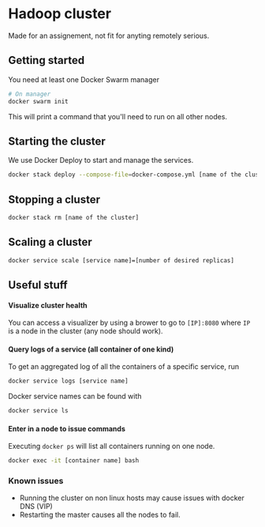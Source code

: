 # Hadoop cluster

Made for an assignement, not fit for anyting remotely serious.

## Getting started

You need at least one Docker Swarm manager
```sh
# On manager
docker swarm init
```
This will print a command that you'll need to run on all other nodes.


## Starting the cluster

We use Docker Deploy to start and manage the services.
```sh
docker stack deploy --compose-file=docker-compose.yml [name of the cluster]
```

## Stopping a cluster

```sh
docker stack rm [name of the cluster]
```

## Scaling a cluster
```sh
docker service scale [service name]=[number of desired replicas]
```

## Useful stuff

#### Visualize cluster health
You can access a visualizer by using a brower to go to `[IP]:8080` where `IP` is a node in the cluster (any node should work).

#### Query logs of a service (all container of one kind)
To get an aggregated log of all the containers of a specific service, run
```sh
docker service logs [service name]
```
Docker service names can be found with
```sh
docker service ls
```

#### Enter in a node to issue commands
Executing `docker ps` will list all containers running on one node.

```sh
docker exec -it [container name] bash
```

### Known issues
 - Running the cluster on non linux hosts may cause issues with docker DNS (VIP)
 - Restarting the master causes all the nodes to fail.
